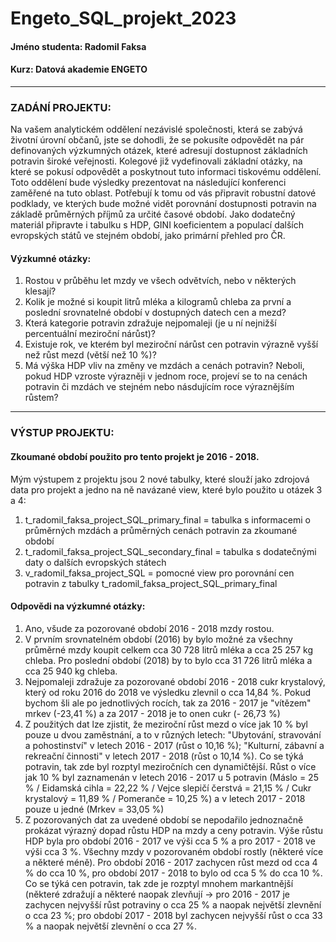 # Engeto_SQL_projekt_2023

#### Jméno studenta: Radomil Faksa

#### Kurz: Datová akademie ENGETO

---------------------------------------------------------------------------------------------------------------------------------------------------------------
### ZADÁNÍ PROJEKTU: 
Na vašem analytickém oddělení nezávislé společnosti, která se zabývá životní úrovní občanů, jste se dohodli, že se pokusíte odpovědět na pár definovaných výzkumných otázek, které adresují dostupnost základních potravin široké veřejnosti. Kolegové již vydefinovali základní otázky, na které se pokusí odpovědět a poskytnout tuto informaci tiskovému oddělení. Toto oddělení bude výsledky prezentovat na následující konferenci zaměřené na tuto oblast. Potřebují k tomu od vás připravit robustní datové podklady, ve kterých bude možné vidět porovnání dostupnosti potravin na základě průměrných příjmů za určité časové období. Jako dodatečný materiál připravte i tabulku s HDP, GINI koeficientem a populací dalších evropských států ve stejném období, jako primární přehled pro ČR.

#### Výzkumné otázky:
1) Rostou v průběhu let mzdy ve všech odvětvích, nebo v některých klesají?
2) Kolik je možné si koupit litrů mléka a kilogramů chleba za první a poslední srovnatelné období v dostupných datech cen a mezd?
3) Která kategorie potravin zdražuje nejpomaleji (je u ní nejnižší percentuální meziroční nárůst)?
4) Existuje rok, ve kterém byl meziroční nárůst cen potravin výrazně vyšší než růst mezd (větší než 10 %)?
5) Má výška HDP vliv na změny ve mzdách a cenách potravin? Neboli, pokud HDP vzroste výrazněji v jednom roce, projeví se to na cenách potravin či mzdách ve stejném nebo násdujícím roce výraznějším růstem?
---------------------------------------------------------------------------------------------------------------------------------------------------------------

### VÝSTUP PROJEKTU:
#### Zkoumané období použito pro tento projekt je 2016 - 2018.

Mým výstupem z projektu jsou 2 nové tabulky, které slouží jako zdrojová data pro projekt a jedno na ně navázané view, které bylo použito u otázek 3 a 4:

1) t_radomil_faksa_project_SQL_primary_final = tabulka s informacemi o průměrných mzdách a průměrných cenách potravin za zkoumané období
2) t_radomil_faksa_project_SQL_secondary_final = tabulka s dodatečnými daty o dalších evropských státech
3) v_radomil_faksa_project_SQL = pomocné view pro porovnání cen potravin z tabulky t_radomil_faksa_project_SQL_primary_final


#### Odpovědi na výzkumné otázky:
1) Ano, všude za pozorované období 2016 - 2018 mzdy rostou.
2) V prvním srovnatelném období (2016) by bylo možné za všechny průměrné mzdy koupit celkem cca 30 728 litrů mléka a cca 25 257 kg chleba. Pro poslední období (2018) by to bylo cca 31 726 litrů mléka a cca 25 940 kg chleba.
3) Nejpomaleji zdražuje za pozorované období 2016 - 2018 cukr krystalový, který od roku 2016 do 2018 ve výsledku zlevnil o cca 14,84 %. Pokud bychom šli ale po jednotlivých rocích, tak za 2016 - 2017 je "vítězem" mrkev (-23,41 %) a za 2017 - 2018 je to onen cukr (- 26,73 %)
4) Z použitých dat lze zjistit, že meziroční růst mezd o více jak 10 % byl pouze u dvou zaměstnání, a to v různých letech: "Ubytování, stravování a pohostinství" v letech 2016 - 2017 (růst o 10,16 %); "Kulturní, zábavní a rekreační činnosti" v letech 2017 - 2018 (růst o 10,14 %). Co se týká potravin, tak zde byl rozptyl meziročních cen dynamičtější. Růst o více jak 10 % byl zaznamenán v letech 2016 - 2017 u 5 potravin (Máslo = 25 % / Eidamská cihla = 22,22 % / Vejce slepičí čerstvá = 21,15 % / Cukr krystalový = 11,89 % / Pomeranče = 10,25 %) a v letech 2017 - 2018 pouze u jedné (Mrkev = 33,05 %)
5) Z pozorovaných dat za uvedené období se nepodařilo jednoznačně prokázat výrazný dopad růstu HDP na mzdy a ceny potravin. Výše růstu HDP byla pro období 2016 - 2017 ve výši cca 5 % a pro 2017 - 2018 ve výši cca 3 %. Všechny mzdy v pozorovaném období rostly (některé více a některé méně). Pro období 2016 - 2017 zachycen růst mezd od cca 4 % do cca 10 %, pro období 2017 - 2018 to bylo od cca 5 % do cca 10 %. Co se týká cen potravin, tak zde je rozptyl mnohem markantnější (některé zdražují a některé naopak zlevňují -> pro 2016 - 2017 je zachycen nejvyšší růst potraviny o cca 25 % a naopak největší zlevnění o cca 23 %; pro období 2017 - 2018 byl zachycen nejvyšší růst o cca 33 % a naopak největší zlevnění o cca 27 %.
